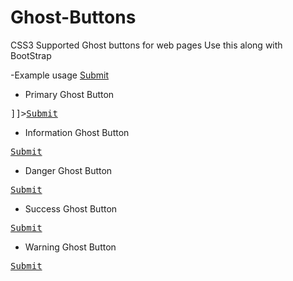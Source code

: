 # Ghost-Buttons
CSS3 Supported Ghost buttons for web pages
Use this along with BootStrap

-Example usage
<a href="#" class="btn ghost-btn">Submit</a>

* Primary Ghost Button
<pre>
]]><a href="#" class="btn ghost-btn ghost-btn-primary">Submit</a>
</pre>

* Information Ghost Button
<pre>
<a href="#" class="btn ghost-btn ghost-btn-info">Submit</a>
</pre>

* Danger Ghost Button
<pre>
<a href="#" class="btn ghost-btn ghost-btn-danger">Submit</a>
</pre>

* Success Ghost Button
<pre>
<a href="#" class="btn ghost-btn ghost-btn-success">Submit</a>
</pre>

* Warning Ghost Button
<pre>
<a href="#" class="btn ghost-btn ghost-btn-warn">Submit</a>
</pre>
